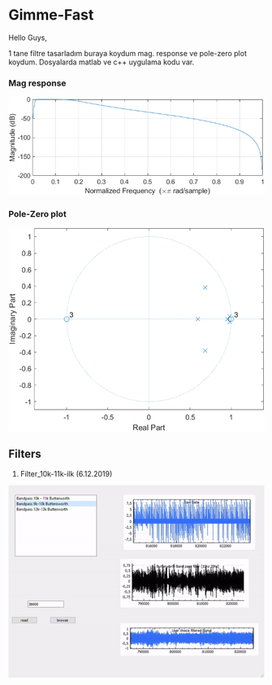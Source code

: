 # Gimme-Fast

Hello Guys,


1 tane filtre tasarladım buraya koydum mag. response ve pole-zero plot koydum. Dosyalarda matlab ve c++ uygulama kodu var.

### Mag response
![alt text](https://github.com/Berken-demirel/Gimme-Fast/blob/master/Image/freqz_of_ex.png)


### Pole-Zero plot
![alt text](https://github.com/Berken-demirel/Gimme-Fast/blob/master/Image/pole_zero_of_exa.png)


## Filters

1. Filter_10k-11k-ilk (6.12.2019)

![](https://github.com/Berken-demirel/Gimme-Fast/blob/master/Image/gif1_filter1.gif)
